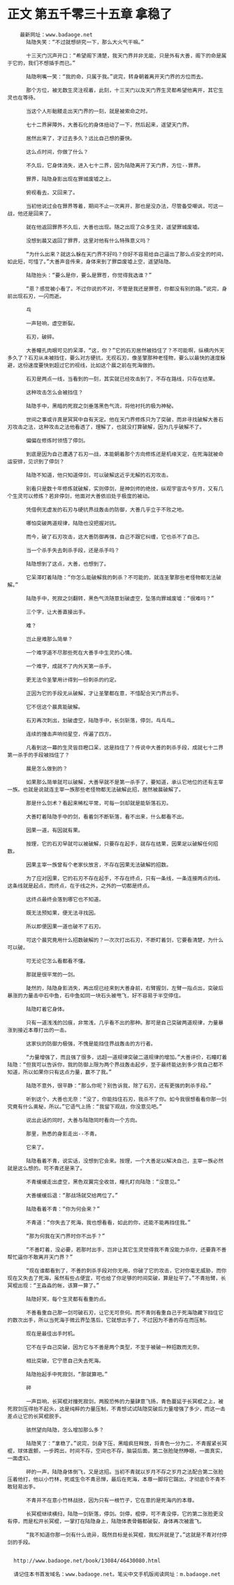 # 正文 第五千零三十五章 拿稳了
        最新网址：www.badaoge.net
          陆隐失笑：“不过就想研究一下，那么大火气干嘛。”
      
          十三天门沉声开口：“希望阁下清楚，我天门界并非无能，只是外有大善，阁下的命是属于它的，我们不想插手而已。”
      
          陆隐咧嘴一笑：“我的命，只属于我。”说完，转身朝着离开天门界的方位而去。
      
          那个方位，被无数生灵注视着，此刻，十三天门以及天门界生灵都希望他离开，其它生灵也在等待。
      
          当这个人形骷髅走出天门界的一刻，就是被索命之时。
      
          七十二界屏障外，大善石化的身体扭动了一下，然后起来，遥望天门界。
      
          居然出来了，才过去多久？远比自己想的要快。
      
          这么点时间，你做了什么？
      
          不久后，它身体消失，进入七十二界，因为陆隐离开了天门界，方位--罪界。
      
          罪界，陆隐身影出现在罪城废墟之上。
      
          俯视看去，又回来了。
      
          当初他说过会在罪界等着，期间不止一次离开，那也是没办法，尽管备受嘲讽，可这一战，他还是回来了。
      
          就在他返回罪界不久后，大善也出现。随之出现了众多生灵，遥望罪城废墟。
      
          没想到晨又返回了罪界，这里对他有什么特殊意义吗？
      
          “为什么出来？就这么躲在天门界不好吗？你好不容易给自己逼出了那么点安全的时间，如此短，可惜了。”大善声音传来，身体来到了罪臣废墟上空，遥望陆隐。
      
          陆隐抬头：“要么是你，要么是罪苍，你觉得我选谁？”
      
          “恩？感觉被小看了。不过你说的不对，不管是我还是罪苍，你都没有别的路。”说完，身前出现石刃，一闪而逝。
      
          乓
      
          一声轻响，虚空断裂。
      
          石刃，破碎。
      
          大善瞳孔肉眼可见的呆滞，“这，你？”它的石刃居然被挡住了？不可能啊，纵横内外天多久了？石刃从未被挡住，要么对方硬抗，无视石刃，像圣擎那种老怪物，要么以最快的速度躲避，这份速度要快到超过它的视线，比如这个晨之前在死海做的。
      
          石刃是两点一线，当看到的一刻，其实就已经攻击到了，不存在路线，只存在结果。
      
          这种攻击怎么会被挡住？
      
          陆隐手中，黑暗的死寂之剑垂落黑色气流，将他衬托的极为神秘。
      
          世间之事或许真是冥冥中自有天定。他在天门界修炼只为了突破，而非寻找破解大善石刃攻击之法，这种攻击之法他看透了，理解了，也就没打算破解，因为几乎破解不了。
      
          偏偏在修炼时领悟了停剑。
      
          到底是因为自己遭遇了石刃一战，本能朝着那个方向修炼还是机缘天定，在死海就被命运安排，见识到了停剑？
      
          陆隐不知道，他只知道停剑，可以破解这近乎无解的石刃攻击。
      
          别看只是数十年修炼就破解，实则停剑，是神剑师的绝技，纵观宇宙古今岁月，又有几个生灵可以修炼？若非停剑，他面对大善依旧处于极度的被动。
      
          凭借例无虚发的石刃与硬抗界战轰击的防御，大善几乎立于不败之地。
      
          哪怕突破两道规律，陆隐也没把握对抗。
      
          而今，破了石刃攻击，这大善防御再强，自己不跟它纠缠，它也杀不了自己。
      
          当一个杀手失去刺杀手段，还是杀手吗？
      
          陆隐想到了这点，大善，也想到了。
      
          它呆滞盯着陆隐：“你怎么能破解我的刺杀？不可能的，就连圣擎那些老怪物都无法破解。”
      
          陆隐手中，死寂之剑翻转，黑色气流随意划破虚空，坠落向罪城废墟：“很难吗？”
      
          三个字，让大善直接出手。
      
          难？
      
          岂止是难那么简单？
      
          一个难字道不尽那些死在大善手中生灵的心情。
      
          一个难字，成就不了内外天第一杀手。
      
          更无法令圣擎用计得到一份刺杀的约定。
      
          正因为它的手段无从破解，才让圣擎都在意，不惜配合天门界出手。
      
          它不信这个晨真能破解。
      
          石刃再次刺出，划破虚空，陆隐手中，长剑斩落，停剑，乓乓乓…
      
          连续的撞击声响彻星空，传遍了四方。
      
          凡看到这一幕的生灵皆目瞪口呆，这是挡住了？传说中大善的刺杀手段，成就七十二界第一杀手的手段被挡住了？
      
          晨是怎么做到的？
      
          如果那么简单就可以破解，大善早就不是第一杀手了，要知道，承认它地位的还有主宰一族。也就是说就连主宰一族那些老怪物都无法破解此招，居然被晨破解了。
      
          那是什么剑术？看起来稀松平常，可每一剑却就是能斩落石刃。
      
          大善盯着陆隐手中的剑，看着剑不断斩落，看不出来，什么都看不出。
      
          因果一道，有因就有果。
      
          按理，它的石刃早就可以被破解，只要存在起手，就存在结果，因果足以破解任何招数。
      
          因果主宰一族曾有个老家伙放言，不存在因果无法破解的招数。
      
          为了应对因果，它的石刃不存在起手，不存在终点，只有一条线，一条连接两点的线。这条线就是起点，而终点，在于线之外，之外的一切都是终点。
      
          这终点最终会落到哪它也不知道。
      
          既无法预知果，便无法寻找因。
      
          所以即便因果一道也破不了石刃。
      
          可这个晨究竟用什么招数破解的？一次次打出石刃，不断盯着剑，它要看清楚，为什么可以破。
      
          可无论它怎么看都看不懂。
      
          那就是很平常的一剑。
      
          陡然的，陆隐身影消失，再出现已经来到大善身前，右臂握剑，左臂一指点出，突破后暴涨的力量击中石中鱼，石中鱼如同一块石头被甩飞，好不容易于半空停住。
      
          陆隐盯着它身体。
      
          只有一道浅浅的凹痕，非常浅，几乎看不出的那种。那可是自己突破两道规律，力量暴涨到接近本尊打出的一击。
      
          这家伙的防御力极强，不愧是能挡住界战轰击的方行者。
      
          “力量增强了，而且强了很多，远超一道规律突破二道规律的增加。”大善评价，石瞳盯着陆隐：“但我可以告诉你，我的防御上限为两个界战轰击起步，至于最终能达到多少我自己都不知道，所以如果你只有这点力量，赢不了我。”
      
          陆隐不意外，很平静：“那么你呢？别告诉我，除了石刃，还有更强的刺杀手段。”
      
          听到这个，大善也无奈：“没了，你能挡住石刃，我杀不了你。如今我很想看看你那一剑究竟有什么奥秘，所以。”它语气上扬：“我留下观战，你没意见吧。”
      
          说出此话的同时，大善与陆隐同时看向一个方向。
      
          那里，熟悉的身影走出--不青。
      
          它来了。
      
          陆隐看着不青，说实话，没想到它会来。按理，一个大善足以解决自己，主宰一族必然就是这么想的。可不青还是来了。
      
          不青缓缓走出虚空，黑色双翼完全收敛，瞳孔盯向陆隐：“没意见。”
      
          大善缓缓后退：“那战场就交给两位了。”
      
          陆隐看着不青：“你为何会来？”
      
          不青道：“你失去了死海，我也想看看，如此的你，还能不能再挡住我。”
      
          “那为何我在天门界时你不出手？”
      
          “不善盯着，没必要，若那时出手，岂非让其它生灵觉得我不青没能力杀你，还要靠不善帮忙逼你不敢离开天门界？”
      
          “现在谁都看到了，不善的刺杀手段对你无用，你破了它的攻击，它对你毫无威胁，而你现在又失去了死海，虽然有些占便宜，可也给了你足够的时间突破，算是扯平了。”不青抬臂，长冥棍出现：“王淼淼的帐，该算一算了。”
      
          陆隐好笑，每个生灵都有看重的点。
      
          不善看重自己那一剑可破石刃，让它无可奈何。而不青则看重自己于死海隐藏下挡住它的数次出手，所以当死海于微云界坠落后，它就想出手了，不过因为不善的存在而压制。
      
          现在是最佳出手时机。
      
          它不在乎自己突破，因为它与不善是两个类型，不至于被破一种招数而无奈。
      
          相比突破，它宁愿自己失去死海。
      
          陆隐抬起手中死寂剑，“那就算吧。”
      
          砰
      
          一声巨响，长冥棍对撞死寂剑，两股恐怖的力量肆意飞扬，青色蔓延于长冥棍之上，被死寂剑压得抬不起头，这是纯粹的力量压制，不青想试试陆隐突破后力量增强了多少，而这一击差点让它的长冥棍脱手。
      
          骇然望向陆隐，怎么增加那么多？
      
          陆隐笑了：“拿稳了。”说完，剑身下压，黑暗疯狂释放，将青色一分为二，不青握紧长冥棍，球体震颤，一步跨出，时间不存，空间也不存，脑袋后面，第二张脸陡然睁眼，一面真实，一面虚幻。
      
          砰的一声，陆隐身体倒飞，又是这招。当初不青就以岁月不存之岁月之法配合第二张脸压着他打，他以小竹林，死或生令不青忌惮，最后在死海，本尊一脚将它踹出，才彻底令不青不敢轻易出手。
      
          不青并不在意小竹林战技，因为只有一根竹子，它在意的是死海内的本尊。
      
          长冥棍继续横扫，陆隐一剑斩落，停剑。剑停，棍停，可不青没停，它的第二张脸更没有停，而是松开长冥棍，一掌打在陆隐身上，陆隐体表骨骼都破裂，身体再次被震飞。
      
          “我不知道你那一剑有什么诡异，既然目标是长冥棍，我松开就是了。”这就是不青对付停剑的手段。
      
      
      http://www.badaoge.net/book/13084/46430080.html
      
      请记住本书首发域名：www.badaoge.net。笔尖中文手机版阅读网址：m.badaoge.net